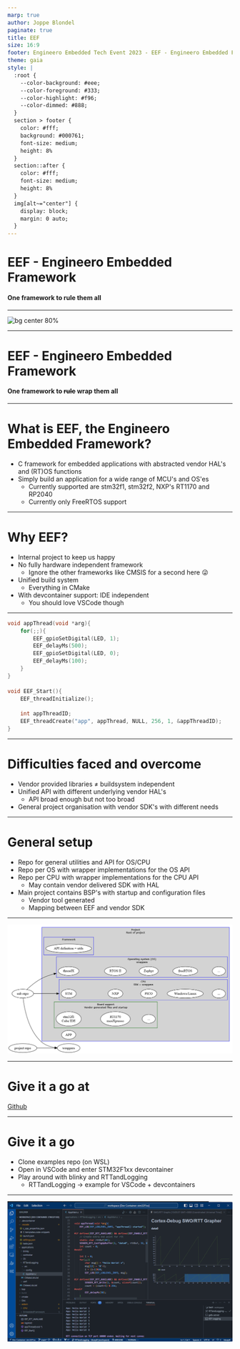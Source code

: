 ```yaml
---
marp: true
author: Joppe Blondel
paginate: true
title: EEF
size: 16:9
footer: Engineero Embedded Tech Event 2023 - EEF - Engineero Embedded Framework
theme: gaia
style: |
  :root {
    --color-background: #eee;
    --color-foreground: #333;
    --color-highlight: #f96;
    --color-dimmed: #888;
  }
  section > footer {
    color: #fff;
    background: #000761;
    font-size: medium;
    height: 8%
  }
  section::after {
    color: #fff;
    font-size: medium;
    height: 8%
  }
  img[alt~="center"] {
    display: block;
    margin: 0 auto;
  }
---
```


<!-- _class: lead -->
# EEF - Engineero Embedded Framework
#### One framework to rule them all

---
![bg center 80%](https://imgs.xkcd.com/comics/standards_2x.png)

---
<!-- _class: lead -->
# EEF - Engineero Embedded Framework
#### One framework to ~~rule~~ wrap them all

---
# What is EEF, the Engineero Embedded Framework?
* C framework for embedded applications with abstracted vendor HAL's and (RT)OS functions
* Simply build an application for a wide range of MCU's and OS'es
  * Currently supported are stm32f1, stm32f2, NXP's RT1170 and RP2040
  * Currently only FreeRTOS support

---
# Why EEF?
* Internal project to keep us happy
* No fully hardware independent framework
  * Ignore the other frameworks like CMSIS for a second here 😜
* Unified build system
  * Everything in CMake
* With devcontainer support: IDE independent
  * You should love VSCode though

---
```C
void appThread(void *arg){
    for(;;){
        EEF_gpioSetDigital(LED, 1);
        EEF_delayMs(500);
        EEF_gpioSetDigital(LED, 0);
        EEF_delayMs(100);
    }
}

void EEF_Start(){
    EEF_threadInitialize();

    int appThreadID;
    EEF_threadCreate("app", appThread, NULL, 256, 1, &appThreadID);
}
```

---
# Difficulties faced and overcome
* Vendor provided libraries ≠ buildsystem independent
* Unified API with different underlying vendor HAL's
  * API broad enough but not too broad
* General project organisation with vendor SDK's with different needs

---
# General setup
* Repo for general utilities and API for OS/CPU
* Repo per OS with wrapper implementations for the OS API
* Repo per CPU with wrapper implementations for the CPU API
  * May contain vendor delivered SDK with HAL
* Main project contains BSP's with startup and configuration files
  * Vendor tool generated
  * Mapping between EEF and vendor SDK

---
![bg center 82%](img/eef_layout.png)

---
<!-- _class: lead -->
# Give it a go at
[Github](https://github.com/engineero-nl/EmbeddedFramework_ExampleProjects)

---
# Give it a go
* Clone examples repo (on WSL)
* Open in VSCode and enter STM32F1xx devcontainer
* Play around with blinky and RTTandLogging
  * RTTandLogging -> example for VSCode + devcontainers

---
![bg center 75%](img/rtt_and_logging.png)